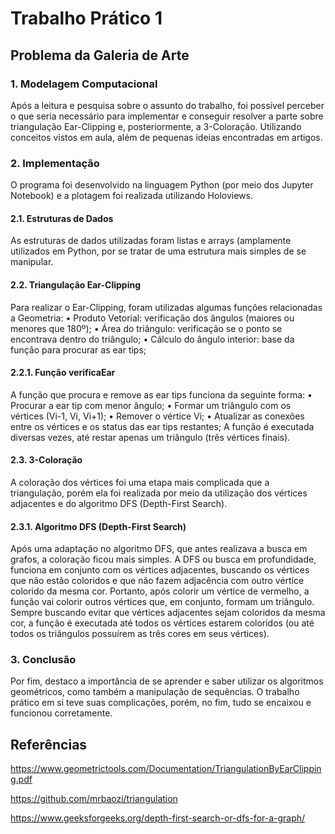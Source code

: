 # Trabalho Prático 1
## Problema da Galeria de Arte

### 1.	Modelagem Computacional
Após a leitura e pesquisa sobre o assunto do trabalho, foi possível perceber o que seria necessário para implementar e conseguir resolver a parte sobre triangulação Ear-Clipping e, posteriormente, a 3-Coloração. Utilizando conceitos vistos em aula, além de pequenas ideias encontradas em artigos.

### 2.	Implementação
O programa foi desenvolvido na linguagem Python (por meio dos Jupyter Notebook) e a plotagem foi realizada utilizando Holoviews.
#### 2.1.	Estruturas de Dados
As estruturas de dados utilizadas foram listas e arrays (amplamente utilizados em Python, por se tratar de uma estrutura mais simples de se manipular.
#### 2.2.	Triangulação Ear-Clipping
Para realizar o Ear-Clipping, foram utilizadas algumas funções relacionadas a Geometria:
•	Produto Vetorial: verificação dos ângulos (maiores ou menores que 180º);
•	Área do triângulo: verificação se o ponto se encontrava dentro do triângulo;
•	Cálculo do ângulo interior: base da função para procurar as ear tips;
#### 2.2.1.	Função verificaEar
A função que procura e remove as ear tips funciona da seguinte forma:
•	Procurar a ear tip com menor ângulo;
•	Formar um triângulo com os vértices (Vi-1, Vi, Vi+1);
•	Remover o vértice Vi;
•	Atualizar as conexões entre os vértices e os status das ear tips restantes;
A função é executada diversas vezes, até restar apenas um triângulo (três vértices finais).
#### 2.3.	3-Coloração
A coloração dos vértices foi uma etapa mais complicada que a triangulação, porém ela foi realizada por meio da utilização dos vértices adjacentes e do algoritmo DFS (Depth-First Search).
#### 2.3.1.	Algoritmo DFS (Depth-First Search)
Após uma adaptação no algoritmo DFS, que antes realizava a busca em grafos, a coloração ficou mais simples. A DFS ou busca em profundidade, funciona em conjunto com os vértices adjacentes, buscando os vértices que não estão coloridos e que não fazem adjacência com outro vértice colorido da mesma cor.
Portanto, após colorir um vértice de vermelho, a função vai colorir outros vértices que, em conjunto, formam um triângulo. Sempre buscando evitar que vértices adjacentes sejam coloridos da mesma cor, a função é executada até todos os vértices estarem coloridos (ou até todos os triângulos possuírem as três cores em seus vértices).

### 3.	Conclusão
Por fim, destaco a importância de se aprender e saber utilizar os algoritmos geométricos, como também a manipulação de sequências. O trabalho prático em si teve suas complicações, porém, no fim, tudo se encaixou e funcionou corretamente.

## Referências
https://www.geometrictools.com/Documentation/TriangulationByEarClipping.pdf

https://github.com/mrbaozi/triangulation

https://www.geeksforgeeks.org/depth-first-search-or-dfs-for-a-graph/
